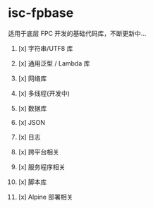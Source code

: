 # isc-fpbase

适用于底层 FPC 开发的基础代码库，不断更新中...

1. [x] 字符串/UTF8 库

2. [x] 通用泛型 / Lambda 库

3. [x] 网络库

4. [x] 多线程(开发中)

5. [x] 数据库

6. [x] JSON

7. [x] 日志

8. [x] 跨平台相关

9. [x] 服务程序相关

10. [x] 脚本库

11. [x] Alpine 部署相关

